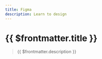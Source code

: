 ```yaml
---
title: Figma
description: Learn to design
---
```


# {{ $frontmatter.title }}

> {{ $frontmatter.description }}
